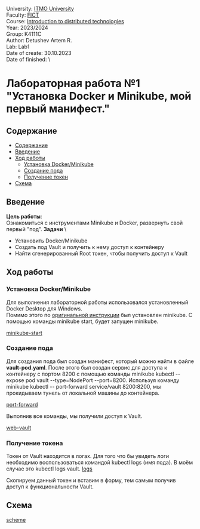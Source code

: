 University: [ITMO University](https://itmo.ru/ru/) \
Faculty: [FICT](https://fict.itmo.ru) \
Course: [Introduction to distributed technologies](https://github.com/itmo-ict-faculty/introduction-to-distributed-technologies) \
Year: 2023/2024 \
Group: K4111C \
Author: Detushev Artem R. \
Lab: Lab1 \
Date of create: 30.10.2023 \
Date of finished:  \

# Лабораторная работа №1 "Установка Docker и Minikube, мой первый манифест."

## Содержание

- [Содержание](#содержание)
- [Введение](#введение)
- [Ход работы](#ход-работы)
  - [Установка Docker/Minikube](#установка-dockerminikube)
  - [Создание пода](#создание-пода)
  - [Получение токен](#получение-токена)
- [Cхема](#схема)

## Введение

**Цель работы**: \
Ознакомиться с инструментами Minikube и Docker, развернуть свой первый "под".
**Задачи** \

- Установить Docker/Minikube
- Создать под Vault и получить к нему доступ к контейнеру
- Найти сгенерированный Root токен, чтобы получить доступ к Vault

## Ход работы

### Установка Docker/Minikube

Для выполнения лабораторной работы использовался установленный Docker Desktop для Windows. \
Помимо этого по [оригинальной инструкции](https://minikube.sigs.k8s.io/docs/start/) был установлен minikube.
С помощью команды minikube start, будет запущен minikube.

[minikube-start](.\lab1\images\minikube-start.png)

### Создание пода

Для создания пода был создан манифест, который можно найти в файле **vault-pod.yaml**.
После этого был создан сервис для доступа к контейнеру c портом 8200 с помощью команды minikube kubectl -- expose pod vault --type=NodePort --port=8200.
Используя команду minikube kubectl -- port-forward service/vault 8200:8200, мы прокидываем тунель от локальной машины до контейнера.

[port-forward](.\lab1\images\port-forward.png)

Выполнив все команды, мы получили доступ к Vault.

[web-vault](.\lab1\images\web-vault.jpeg)

### Получение токена

Токен от Vault находится в логах. 
Для того что бы увидеть логи необходимо воспользоваться командой kubectl logs (имя пода). В моём случае это kubectl logs vault.
[logs](.\lab1\images\logs.png)

Скопируем данный токен и вставим в форму, тем самым получив доступ к функциональности Vault.

## Схема

[scheme](.\lab1\images\scheme.png)